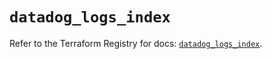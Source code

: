 # `datadog_logs_index`

Refer to the Terraform Registry for docs: [`datadog_logs_index`](https://registry.terraform.io/providers/datadog/datadog/3.74.0/docs/resources/logs_index).
